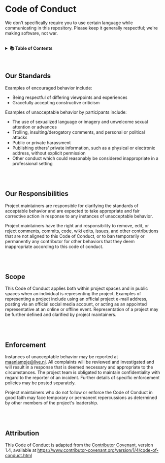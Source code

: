 # Code of Conduct

We don't specifically require you to use certain language while communicating in this repository. Please keep it generally respectful; we're making software, not war.

<br/>

<details>
  <summary><b>📚 Table of Contents</b></summary>

- [Code of Conduct](#code-of-conduct)
  - [Our Standards](#our-standards)
  - [Our Responsibilities](#our-responsibilities)
  - [Scope](#scope)
  - [Enforcement](#enforcement)
  - [Attribution](#attribution)

</details>

<br/>
<br/>

## Our Standards

Examples of encouraged behavior include:

- Being respectful of differing viewpoints and experiences
- Gracefully accepting constructive criticism

Examples of unacceptable behavior by participants include:

- The use of sexualized language or imagery and unwelcome sexual attention or advances
- Trolling, insulting/derogatory comments, and personal or political attacks
- Public or private harassment
- Publishing others' private information, such as a physical or electronic address, without explicit permission
- Other conduct which could reasonably be considered inappropriate in a professional setting

<br/>
<br/>

## Our Responsibilities

Project maintainers are responsible for clarifying the standards of acceptable behavior and are expected to take appropriate and fair corrective action in response to any instances of unacceptable behavior.

Project maintainers have the right and responsibility to remove, edit, or reject comments, commits, code, wiki edits, issues, and other contributions that are not aligned to this Code of Conduct, or to ban temporarily or permanently any contributor for other behaviors that they deem inappropriate according to this code of conduct.

<br/>
<br/>

## Scope

This Code of Conduct applies both within project spaces and in public spaces when an individual is representing the project. Examples of representing a project include using an official project e-mail address, posting via an official social media account, or acting as an appointed representative at an online or offline event. Representation of a project may be further defined and clarified by project maintainers.

<br/>
<br/>

## Enforcement

Instances of unacceptable behavior may be reported at [maanlampje@live.nl](mailto:maanlampje@live.nl). All complaints will be reviewed and investigated and will result in a response that is deemed necessary and appropriate to the circumstances. The project team is obligated to maintain confidentiality with regard to the reporter of an incident. Further details of specific enforcement policies may be posted separately.

Project maintainers who do not follow or enforce the Code of Conduct in good faith may face temporary or permanent repercussions as determined by other members of the project's leadership.

<br/>
<br/>

## Attribution

This Code of Conduct is adapted from the [Contributor Covenant](https://www.contributor-covenant.org), version 1.4, available at https://www.contributor-covenant.org/version/1/4/code-of-conduct.html
